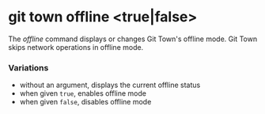 # git town offline <true|false>

The _offline_ command displays or changes Git Town's offline mode. Git Town
skips network operations in offline mode.

### Variations

- without an argument, displays the current offline status
- when given `true`, enables offline mode
- when given `false`, disables offline mode
